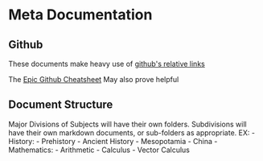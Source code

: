 # Meta Documentation

## Github
These documents make heavy use of [github's relative links](https://help.github.com/articles/relative-links-in-readmes/)

The [Epic Github Cheatsheet](https://github.com/tiimgreen/github-cheat-sheet/blob/master/README.md) May also prove helpful

## Document Structure
Major Divisions of Subjects will have their own folders.
Subdivisions will have their own markdown documents, or sub-folders as appropriate.
EX:
    - History:
        - Prehistory
        - Ancient History
            - Mesopotamia
            - China
    - Mathematics:
        - Arithmetic
        - Calculus
            - Vector Calculus

